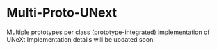 # Multi-Proto-UNext
Multiple prototypes per class (prototype-integrated) implementation of UNeXt
Implementation details will be updated soon. 
